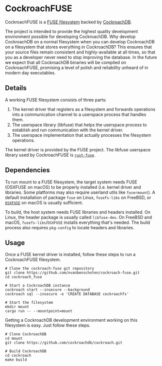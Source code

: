 # CockroachFUSE

CockroachFUSE is a [FUSE
filesystem](https://en.wikipedia.org/wiki/Filesystem_in_Userspace) backed by
[CockroachDB](https://github.com/cockroachdb/cockroach).

The project is intended to provide the highest quality development environment
possible for developing CockroachDB. Why develop CockroachDB on a normal
filesystem when you can develop CockroachDB on a filesystem that stores
everything in CockroachDB? This ensures that your source files remain consistent
and highly-available at all times, so that you as a developer never need to stop
improving the database. In the future we expect that all CockroachDB binaries
will be compiled on CockroachFUSE, promising a level of polish and reliability
unheard of in modern day executables.

## Details

A working FUSE filesystem consists of three parts:

1. The kernel driver that registers as a filesystem and forwards operations into a communication channel to a userspace process that handles them.
1. The userspace library (libfuse) that helps the userspace process to establish and run communication with the kernel driver.
1. The userspace implementation that actually processes the filesystem operations.

The kernel driver is provided by the FUSE project. The libfuse userspace library used by CockroachFUSE is [`rust-fuse`](https://github.com/zargony/rust-fuse).

## Dependencies

To run mount to a FUSE filesystem, the target system needs FUSE (OSXFUSE on macOS) to be properly installed (i.e. kernel driver and libraries. Some platforms may also require userland utils like `fusermount`). A default installation of package `fuse` on Linux, `fusefs-libs` on FreeBSD, or [`OSXFUSE`](https://osxfuse.github.io/) on macOS is usually sufficient.

To build, the host system needs FUSE libraries and headers installed. On Linux, the header package is usually called `libfuse-dev`. On FreeBSD and macOS, `fusefs-libs`/`OSXFUSE` installs everything that's needed. The build process also requires `pkg-config` to locate headers and libraries.

## Usage

Once a FUSE kernel driver is installed, follow these steps to run a CockroachFUSE filesystem.

```
# Clone the cockroach-fuse git repository
git clone https://github.com/nvanbenschoten/cockroach-fuse.git
cd cockroach_fuse

# Start a CockroachDB instance
cockroach start --insecure --background
cockroach sql --insecure -e 'CREATE DATABASE cockroachfs'

# Start the filesystem
mkdir mount
cargo run -- --mountpoint=mount
```

Getting a CockroachDB development environment working on this filesystem is easy. Just follow these steps.
```
# Clone CockroachDB
cd mount
git clone https://github.com/cockroachdb/cockroach.git

# Build CockroachDB
cd cockroach
make build
```
